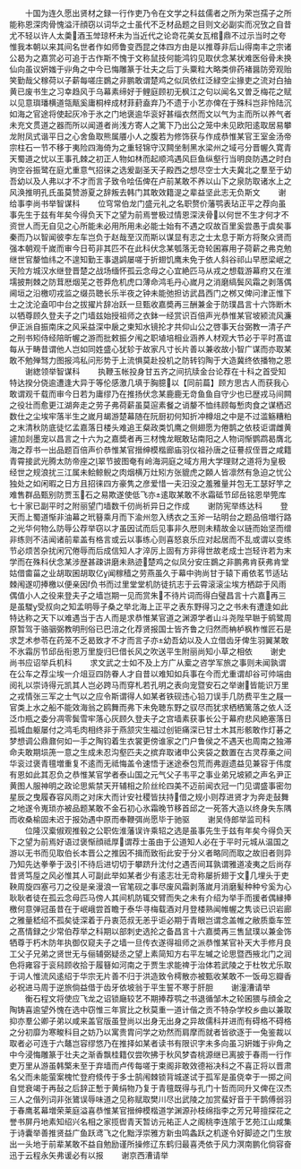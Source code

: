 <!-- { "loadSidebar": true } -->
　　十国为连久愿出贤材之録一行作吏乃令在文学之科兹儒者之所为荣岂孺子之所能称恩深肉骨愧溢汗顔窃以词华之士虽代不乏材品题之目则文必副实而况攷之自昔尤不轻以许人太羮酒玉斚琼杯未为当近代之论竒花美女瓦棺鼎不过示当时之夸惟我本朝以来其间名世者作如师鲁变西昆之体四方由是以推尊非后山得南丰之宗诸公曷为之嘉赏必可追于古作斯不愧于文称鼠技何能鸿钧见取伏念某状难医俗骨未换仙向虽议姸媸于丱角之中今已悔雕篆于壮夫之后丁头粟粒大略类俳药褚醤防旁观贻笑勤哉父稼荷以子薪每嗟庄鷃之非鹏敢谓楚鸡之似凤依红泛緑空尘掾吏之流对白抽黄已废书生之习幸趋风于乌幕素缔好于鲤庭顾初无枫江之句以闻名又曽乏梅花之赋以见意璵璠横道瓴甋奚庸桐梓成材菲葑盍弃乃不遗于小艺亦俾在于殊科岂非怜陆沉如海之官途将使起灰冷于氷之门地褒逾华衮好甚缁衣然而文以气为主而所以养气者未充文贯道之器而所以闻道者尚浅方寄人之篱下乃出公之笼中未见欧阳逺取居易攀龙附凤式谐平日之心舍鱼取熊属餍小人之腹若为修饰获与作成恭惟某官王室金汤帝宗柱石一节不移于夷险四海倚为之重轻锦守汉闗坐制黑水梁州之域弓分晋幄久寛青天蜀道之忧以王事孔棘之初正人物如林而起顺鸿遇风巨鱼纵壑行当明良防遇之时白驹空谷振鹭在庭尤重意气招徕之选爰副圣天子殿西之想尽空士大夫冀北之羣至于幼吾幼以及人弗以才不才而言子致令哙伍俾在卢前某敢不养以山下之泉防取诸水上之风涣推明孔氏虽莫赞游夏之辞叛去韩门其敢效籍湜之辈益坚此志无负斯文
　　谢给事李尚书举智谋科
　　位穹常伯龙门盛元礼之名职赘价藩鹗表玷正平之荐向虽事先生于兹有年矣今得负天下之望为前焉誉极过情恩深浃骨以何世不生才何才不资世人而无自见之心所能未必用所用未必能士始有不遇之叹故百里奚尝愚于虞矣事秦而乃以智闻彼李左车岂负于赵哉至汉而斯以谋显有志之士太息于斯方将聚众贤而强本朝观千嵗而审今日苟非其匹不在此科伏念某瓠落无竒轮囷寡用子荷薪之弗克勉继世官嫠恤纬之不遑知勤王事退鹢屡嗟于折翅饥鹰未免于依人斜谷祁山早厯梁岷之天险方城汉水继登晋楚之战场缅怀孤云念母之心宜絶匹马从戎之想载游幕府又在淮壖披荆棘之防茸厯烟芜之苍莽危机虎口薄命鸿毛丹心嵗月之消磨缟鬓风霜之剥落偶阃垣之沿檄叨戎监之缀员聴长乐半夜之钟未能弛担访武昌西门之桞又俾问津正惟下士之沈沦盍叩中台之拔擢片辞冶跃一旦甄收嘉奬再三酬兼金于防璞昌言十六饰断木以牺尊顾久登夫子之门墙兹始授祖师之衣鉢一经赏识百倍声光恭惟某官坡颍流风濂伊正派自振南床之风采益深中扆之柬知水镜抡才共仰山公之啓事天台弼教一清子产之刑书矧侍经陪昕幄之游而批敕振夕闱之职埴培相业涵养人材观大节必于平时髙谊每从于畴昔谓他人岂如同姓盛心犹轸于故家凡寸长片善以兼收故小智广谋而亦取某敢不勉殚驽力图报鸿私问形势于上流惧莫赴投机之防转钧陶于大造冀终依播物之恩
　　谢緫领举智谋科
　　执鞭玉帐投身甘五齐之间抗牍金台论荐在十科之首受知特达揆分侥逾遭逢大异于等伦感激几填于胸臆以【同前萹】顾方思古人而获我心敢谓观千载而审今日若为庸缪乃在推扬伏念某鹿鹿无竒鱼鱼自守少也已歴戎马间闗之役壮而愈更江湖奔走之劳子弗荷薪虽莫逭素餐之诮嫠不恤纬顾每慙肉食之谋栖迟数仕之尘埃牢落半生之嵗月朅游楚幕随在阮厨初何知折冲樽俎之中是不过滥觞糟粕之末清秋防底徒忆孟嘉落日楼头难追王粲政类饥鹰之侧翅愿为倦鹊之依枝讵谓雌黄遽加剡墨宠以昌言之十六为之嘉奬者再三材愧龙眠敢玷南阳之人物词惭鹦鹉曷膺北海之荐书一出品题百倍声价恭惟某官搢绅模楷廊庙羽仪祖孙唐之征謩叔侄晋之咸籍青霄接武光腾太防帝座之翠节披图奄有岭海洞庭之域方用大学理财之道将为皇极经世之规浪扰三江属未鲙鲸鲵之肉烟横万灶矧方张貔虎之頥人皆凛然有急迫之忧公独处之如闲暇之日方且招徕四方豪隽之彦爱惜一夫汨没之羞雅量并包无工瑟好竽之难售群品甄别防贾玉石之易欺遂使低飞亦逺取某敢不氷霜砥节邱岳铭恩举筦库七十家已副平时之附丽望门墙数千仞尚祈异日之作成
　　谢防宪举练达科
　　登天而上蜀道惭非油幕之玳簮乘月而下渝州忽入绣衣之玉斧一玷明台之题品倍増行路之光华何物么防辱公荐举窃以才虽因试而后见事非久厯则未精故金以链而始坚而缯非练则不洁闻诸前辈盖有格言或云以事练心则喜怒哀乐应对起居而不乱或谓以变练节必烦苦杂扰闲冗倦辱而后成信知人才淬厉上固有方非得世故老成士岂轻许若为末学而在殊科伏念某涉歴甚疎讲磨未熟迹楚鸡之似凤分安庄鷃之非鹏弗肯获弗肯堂姑借畬菑之业胡取囷胡取亿闻稼穑之劳燕虽久于幕中驹尚甘于辕下甫依茗节适玷棘闱遂叨捧檄以便亲因负书而过里堂堂机防徒抗志于云霄滚滚尘埃方栖踪于风雨偶值小人之役来登夫子之墙岂期一见而赏朱不待片词而得白璧昌言十六嘉再三是虽騣受叔向之知孟明辱子桑之举北海上正平之表东野得习之之书未有遭逢如此特达称之天下以难遇当于古人而是求恭惟某官道之渊源学者山斗尧陛早聮于鹓鹭周原暂驾于骆骃弼教明刑俗已巴涪之化荐贤报国士皆齐鲁之归然而柟栌枫柞惟匠石是求芝术参苓在药笼不乏曷致才不才而言子亦幼吾幼以及人立借齿牙俾生羽翼某敢不氷霜厉节邱岳衔恩万里旋归巳借长风之吹送平生附丽尚知小草之相依
　　谢史尚书应诏举兵机科
　　求文武之士如不及上方广从槖之咨学军旅之事则未闻孰谓在公车之荐尘埃一介俎豆四防眷人才自昔以难知如兵事在今而尤重谓却谷可帅端由阅礼以崇诗得元凯其人岂必跨马而穿札若孔明之表向宠暨安石之举谢皆能识万里之戎情张三军之士气以之应令斯谓得人如某者铁砚违心铅刀误手几防费平生之屐一官类上水之船不能效海翁之鸥舞而弗下未免聴东野之驭尽而犹求栖栖篱落之依人泛泛巾瓶之委分凋零鬓雪牢落心灰顾久登夫子之宫墙素获事长公于幕府悲风絶塞落日孤城血躯屡付之鸿毛肉相终非于燕颔灾生福过创钜痛深已甘土木其形骸敢作灯碁之梦想调公鼎鼐何如一手之陶钧着生衣裳更傍谁家之门户鲁侯之不遇天也周南之独滞命夫敢期埙箎一意之生成未忍沟壑匹夫之摈弃取诸申公夹袋之数置在古灵荐槀之间华衮过褒青氊増重复不逺而无祗悔盖令速悟于迷途泰包荒而弗遐遗益见兼容于伟度有恩如此其忍负之恭惟某官学者泰山国之元气父子韦平之事业弟兄坡颍之声名尹正黄图人服神明之政论思紫禁天开辅相之阶丝纶四美不迈前闻衣冠一门见谓盛事密勿星辰之曳履舂容风雨之对床大而计安社稷皆扶持借之规小则荐进贤才为奔走鼔舞之地遂令嵬琐亦被品题某敢不金石初心氷霜晚节移首邱之一死答大造以终身失东隅而收桑榆固未迟于报効遇中原而奉鞭弭尚愿毕于驰驱
　　谢吴侍郎举监司科
　　位隆汉槖俶观推毂之公职佐淮藩误许乘轺之选是虽事先生于兹有年矣今得负天下之望为前焉好语过褒惭顔祗厚谓荐士虽由于公道知人必在于平时元城从温国之游以无书而见取伯长本晋公之推因不揖而致衔此安于分义者略同而取之故旧者则异乃知先达拳拳于汲引不待后进切切于攀跻升沈付之遇否间耳孰谓雅道凌夷之后尚存昔贤笃垕之风必惟其人可副此举如某者少有逺志壮无竒称屡折翅于文几埋头于吏鞅周旋四塞弓刀之役是亲漫浪一官笔砚之事尽废风霜剥落嵗月消磨髪种种兮奚为心耿耿者徒在孤云念母匹马傍人其间机防辄交臂而失之未有介绍为举手而援者偶縁捧檄何意弹冠虽昔在于岷峨尝首瞻于泰华寻梅载酒对月登楼熟闻帷幄之隽谈已识岩廊之雅量嵇绍不孤矣徒深着于丹衷范叔无恙乎讵必期于青眼岂谓念盖帷之敝质埀车笠之髙情録之少常伯荐举之科期以部刺史选抡之备昌言十六嘉奬再三售鼠璞以兼金饰牺尊于朽木防年执御仅窥夫子之墙一旦传衣遂得祖师之派恭惟某官补天大手修月良工父子兄弟之贤世无与俪辅弼疑丞之望上素简知方右平左墄之论思暨西掖北门之润色将雍容于衮舄顾收拾于履簮如河南之于贾生求能禆于治体若武陵之于杜牧尤乐取于词人惟流风逺绍于华宗无片善不归于洪造致令樗散亦被甄收某敢不一饭毋忘瓣香必祝进马周于逆旅倘益借于齿牙依坡翁于平生誓不寒于肝胆
　　谢潼漕请举
　　衡石程文将使应飞龙之诏锁廰较艺不期捧荐鹗之书退循邹木之轮囷猥与顔金之陶铸喜逾望外愧在选中窃惟三年賔比之秋莫重一道计偕之贡不特杂学校乡曲以兼取抑亦羣公卿子弟以咸来盖官版虽登尚以出身无出身之异故儒科并进而有碍格不碍格之分初靡为寒畯科目之妨乃以寓贵胄问学之劝然而肩摩而就者皆欲逐于一兔鉴裁以取者必可连于六鼇岂容缪悠乃在推择如某者读书有限识字未多向虽习姸媸于丱角之中今浸悔雕篆于壮夫之渐香飘桂籍仅尝吹拂于秋风梦杳桃源继已离披于春雨一行作吏万里从游虽韩檠未至于弃墙而卢传每嗟于束阁非敢效德裕决科之不喜正将以晋肃名父而未能萤案槐忙登府倐传于多士鹄闱棘锁背城遂试于孤军是虽侥幸于一掷之间自觉衰竭于再鼔之后辞正慙于黄绢物乃复于青氊既得与孔门十哲而同升又俾在汉杰三人之偕列词非张鷟误辱味道之见称赋取樊川尽出武陵之加赏蜚好音于干鹊傅弱羽于春鹰茗幕増荣莱庭溢喜恭惟某官搢绅模楷道学渊源孙枝绵指李之芳兄萼擅探花之誉书屏丹地素知绍兴名相之家揽辔青天暂访元祐正人之阁桃李连隂于艺苑江山咸集于诗囊举善推贤益广鱼跃鸢飞之化黜浮崇雅方新虫鸣螽跃之机遂令好脚迹之门生放出一头地于前辈某敢不益自勉励谨所操修辽东鹤归最喜凴依于风力溟南鹏化倘容奋迅于云程永矢弗谖必有以报
　　谢京西漕请举
